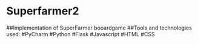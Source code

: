 # Superfarmer2
##Implementation of SuperFarmer booardgame
##Tools and technologies used:
	#PyCharm
	#Python
	#Flask
	#Javascript
	#HTML
	#CSS
